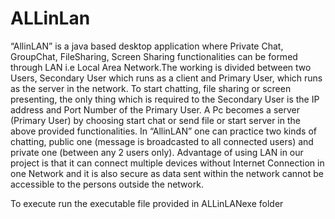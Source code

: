 # ALLinLan

“AllinLAN” is a java based desktop application where Private Chat, GroupChat,
FileSharing, Screen Sharing functionalities can be formed through LAN i.e Local Area 
Network.The working is divided between two Users, Secondary User which runs as a 
client and Primary User, which runs as the server in the network.
To start chatting, file sharing or screen presenting, the only thing which is required to 
the Secondary User is the IP address and Port Number of the Primary User. A Pc 
becomes a server (Primary User) by choosing start chat or send file or start server in 
the above provided functionalities.
In “AllinLAN” one can practice two kinds of chatting, public one (message is 
broadcasted to all connected users) and private one (between any 2 users only).
Advantage of using LAN in our project is that it can connect multiple devices without 
Internet Connection in one Network and it is also secure as data sent within the 
network cannot be accessible to the persons outside the network.


To execute run the executable file provided in ALLinLANexe folder
